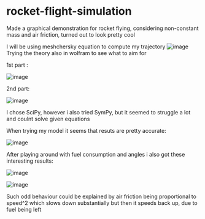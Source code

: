 # rocket-flight-simulation
Made a graphical demonstration for rocket flying, considering non-constant mass and air friction, turned out to look pretty cool

I will be using meshchersky equation to compute my trajectory
![image](https://user-images.githubusercontent.com/29946764/159598462-2eda823c-e62a-445a-b9d8-93e8c4a5fce7.png)
Trying the theory also in wolfram to see what to aim for

1st part :

![image](https://user-images.githubusercontent.com/29946764/159599894-b35580c7-2793-449f-be19-07c926f7b8ba.png)

2nd part:

![image](https://user-images.githubusercontent.com/29946764/159598523-7c831299-a34c-462e-b982-480abe7a24d4.png)

I chose SciPy, however i also tried SymPy, but it seemed to struggle a lot and coulnt solve given equations

When trying my model it seems that resuts are pretty accurate:

![image](https://user-images.githubusercontent.com/29946764/159598702-d0067f92-43a5-43a5-a2f2-a0bd4cf66920.png)

After playing around with fuel consumption and angles i also got these interesting results:

![image](https://user-images.githubusercontent.com/29946764/159598829-7ec59928-e72e-4ad3-91b4-a0a5d56aeb1e.png)

![image](https://user-images.githubusercontent.com/29946764/159598844-0934e345-88bb-4f52-a95d-2ef06e222ad0.png)

Such odd behaviour could be explained by air friction being proportional to speed^2 which slows down substantially but then it speeds back up, due to fuel being left
